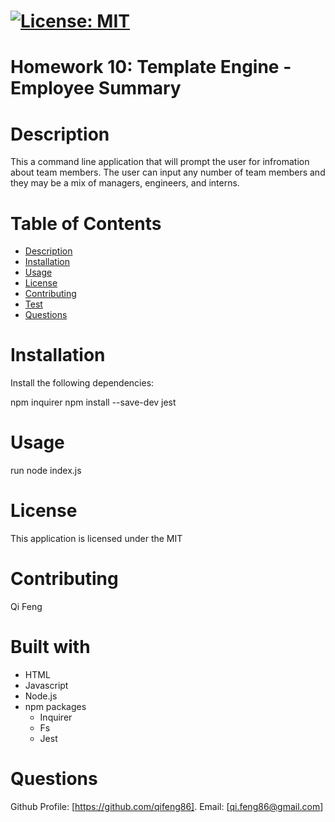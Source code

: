 

# [![License: MIT](https://img.shields.io/badge/License-MIT-yellow.svg)](https://opensource.org/licenses/MIT)

# Homework 10: Template Engine - Employee Summary

# Description

This a command line application that will prompt the user for infromation about team members. The user can input any number of team members and they may be a mix of managers, engineers, and interns.

# Table of Contents
* [Description](#description)
* [Installation](#installation)
* [Usage](#usage)
* [License](#license)
* [Contributing](#contribute)
* [Test](#test)
* [Questions](#questions)

# Installation

Install the following dependencies:


npm inquirer
npm install --save-dev jest


# Usage

run node index.js

# License

This application is licensed under the MIT

# Contributing

Qi Feng

# Built with
- HTML
- Javascript
- Node.js
- npm packages
  - Inquirer
  - Fs
  - Jest
  


# Questions

Github Profile: [https://github.com/qifeng86]. Email: [qi.feng86@gmail.com]
